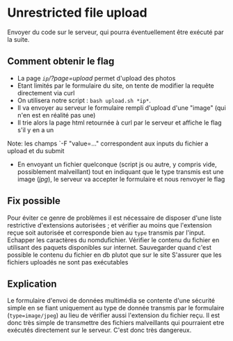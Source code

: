 # Unrestricted file upload
Envoyer du code sur le serveur, qui pourra éventuellement être exécuté par la suite.

## Comment obtenir le flag
* La page *`ip`/?page=upload* permet d'upload des photos
* Etant limités par le formulaire du site, on tente de modifier la requête directement via curl
* On utilisera notre script : `bash upload.sh *ip*`.
* Il va envoyer au serveur le formulaire rempli d'upload d'une "image" (qui n'en est en réalité pas une)
* Il trie alors la page html retournée à curl par le serveur et affiche le flag s'il y en a un

Note: les champs `-F "value=..." correspondent aux inputs du fichier a upload et du submit

* En envoyant un fichier quelconque (script js ou autre, y compris vide, possiblement malveillant) tout en indiquant que le type transmis est une image (*jpg*), le serveur va accepter le formulaire et nous renvoyer le flag

## Fix possible
Pour éviter ce genre de problèmes il est nécessaire de disposer d'une liste restrictive d'extensions autorisées ; et vérifier au moins que l'extension reçue soit autorisée et corresponde bien au `type` transmis par l'input.
Echapper les caractères du nomdufichier.
Vérifier le contenu du fichier en utilisant des paquets disponibles sur internet.
Sauvegarder quand c'est possible le contenu du fichier en db plutot que sur le site
S'assurer que les fichiers uploadés ne sont pas exécutables

## Explication
Le formulaire d'envoi de données multimédia se contente d'une sécurité simple en se fiant uniquement au type de donnée transmis par le formulaire (`type=image/jpeg`) au lieu de vérifier aussi l'extension du fichier reçu.
Il est donc très simple de transmettre des fichiers malveillants qui pourraient etre exécutés directement sur le serveur. C'est donc très dangereux.
